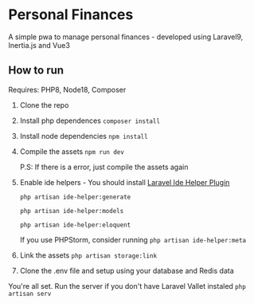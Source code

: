 # Personal Finances
A simple pwa to manage personal finances - developed using Laravel9, Inertia.js and Vue3

## How to run
Requires: PHP8, Node18, Composer

1. Clone the repo


2. Install php dependences
`composer install`


3. Install node dependencies 
`npm install`


4. Compile the assets
`npm run dev`

    P.S: If there is a error, just compile the assets again

5. Enable ide helpers - You should install [Laravel Ide Helper Plugin](https://marketplace.visualstudio.com/items?itemName=georgykurian.laravel-ide-helper&ssr=false#review-details)


    `php artisan ide-helper:generate`


    `php artisan ide-helper:models`


    `php artisan ide-helper:eloquent`

    If you use PHPStorm, consider running
    `php artisan ide-helper:meta`
6. Link the assets
    `php artisan storage:link`

7. Clone the .env file and setup using your database and Redis data

You're all set. Run the server if you don't have Laravel Vallet instaled
`php artisan serv`
